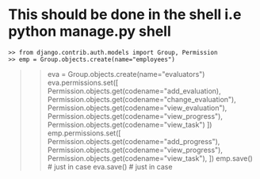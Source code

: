 # This should be done in the shell i.e python manage.py shell
  `>> from django.contrib.auth.models import Group, Permission`  
  `>> emp = Group.objects.create(name="employees")`
  >> eva = Group.objects.create(name="evaluators")
  >> eva.permissions.set([
  >>  Permission.objects.get(codename="add_evaluation),
  >>  Permission.objects.get(codename="change_evaluation"),
  >>  Permission.objects.get(codename="view_evaluation"),
  >>  Permission.objects.get(codename="view_progress"),
  >>  Permission.objects.get(codename="view_task")
  >>  ])
  >> emp.permissions.set([
  >>  Permission.objects.get(codename="add_progress"),
  >>  Permission.objects.get(codename="view_progress"),
  >>  Permission.objects.get(codename="view_task"),
  >>  ])
  >> emp.save() # just in case
  >> eva.save() # just in case
